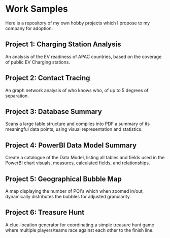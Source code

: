 # Work Samples
Here is a repository of my own hobby projects which I propose to my company for adoption.

## Project 1: Charging Station Analysis
An analysis of the EV readiness of APAC countries, based on the coverage of public EV Charging stations.

## Project 2: Contact Tracing
An graph network analysis of who knows who, of up to 5 degrees of separation.

## Project 3: Database Summary
Scans a large table structure and compiles into PDF a summary of its meaningful data points, using visual representation and statistics.

## Project 4: PowerBI Data Model Summary
Create a catalogue of the Data Model, listing all tables and fields used in the PowerBI chart visuals, measures, calculated fields, and relationships.

## Project 5: Geographical Bubble Map
A map displaying the number of POI's which when zoomed in/out, dynamically distributes the bubbles for adjusted granularity.

## Project 6: Treasure Hunt
A clue-location generator for coordinating a simple treasure hunt game where multiple players/teams race against each other to the finish line.
